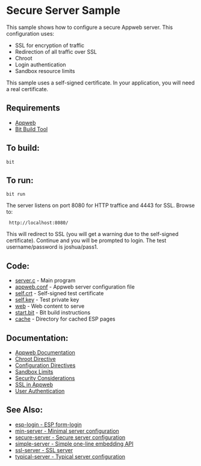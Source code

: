 Secure Server Sample
===

This sample shows how to configure a secure Appweb server. This configuration uses:

* SSL for encryption of traffic
* Redirection of all traffic over SSL
* Chroot
* Login authentication 
* Sandbox resource limits

This sample uses a self-signed certificate. In your application, you will need a real certificate.

Requirements
---
* [Appweb](http://embedthis.com/downloads/appweb/download.ejs)
* [Bit Build Tool](http://embedthis.com/downloads/bit/download.ejs)

To build:
---
    bit 

To run:
---
    bit run

The server listens on port 8080 for HTTP traffice and 4443 for SSL. Browse to: 
 
     http://localhost:8080/

This will redirect to SSL (you will get a warning due to the self-signed certificate).
Continue and you will be prompted to login. The test username/password is joshua/pass1.

Code:
---
* [server.c](server.c) - Main program
* [appweb.conf](appweb.conf) - Appweb server configuration file
* [self.crt](self.crt) - Self-signed test certificate
* [self.key](self.key) - Test private key
* [web](web) - Web content to serve
* [start.bit](start.bit) - Bit build instructions
* [cache](cache) - Directory for cached ESP pages

Documentation:
---
* [Appweb Documentation](http://embedthis.com/products/appweb/doc/index.html)
* [Chroot Directive](http://embedthis.com/products/appweb/doc/guide/appweb/users/dir/server.html#chroot)
* [Configuration Directives](http://embedthis.com/products/appweb/doc/guide/appweb/users/configuration.html#directives)
* [Sandbox Limits](http://embedthis.com/products/appweb/doc/guide/appweb/users/dir/sandbox.html)
* [Security Considerations](http://embedthis.com/products/appweb/doc/guide/appweb/users/security.html)
* [SSL in Appweb](http://embedthis.com/products/appweb/doc/guide/appweb/users/ssl.html)
* [User Authentication](http://embedthis.com/products/appweb/doc/guide/appweb/users/authentication.html)

See Also:
---
* [esp-login - ESP form-login](../esp-login/README.md)
* [min-server - Minimal server configuration](../min-server/README.md)
* [secure-server - Secure server configuration](../secure-server/README.md)
* [simple-server - Simple one-line embedding API](../simple-server/README.md)
* [ssl-server - SSL server](../ssl-server/README.md)
* [typical-server - Typical server configuration](../typical-server/README.md)
